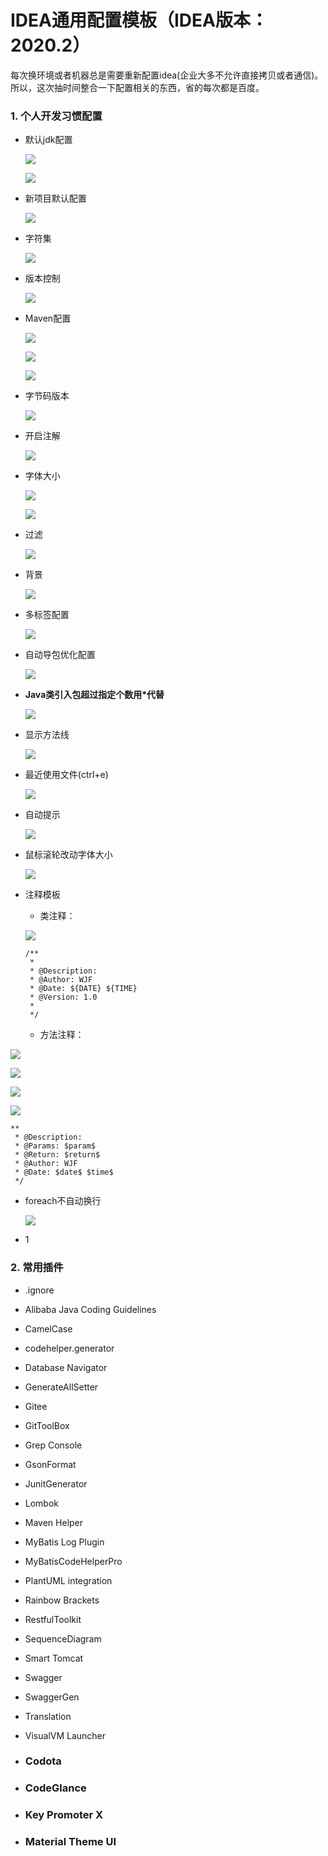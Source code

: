 # IDEA通用配置模板（IDEA版本：2020.2）

每次换环境或者机器总是需要重新配置idea(企业大多不允许直接拷贝或者通信)。所以，这次抽时间整合一下配置相关的东西，省的每次都是百度。

### 1. 个人开发习惯配置

- 默认jdk配置

  ![](IDEA通用配置模板.assets/idea_2020-09-22_22-40-49.jpg)

  ![](images/idea_2020-09-22_22-42-33.jpg)

- 新项目默认配置

  ![](IDEA通用配置模板.assets/idea_2020-09-22_22-44-46.jpg)

- 字符集

  ![](IDEA通用配置模板.assets/idea_2020-09-22_22-46-35.jpg)

- 版本控制

  ![](IDEA通用配置模板.assets/idea_2020-09-22_22-49-36.jpg)

- Maven配置

  ![](IDEA通用配置模板.assets/idea_2020-09-22_22-50-31-1600786408723.jpg)

  ![](IDEA通用配置模板.assets/idea_2020-09-22_22-51-24.jpg)

  ![](IDEA通用配置模板.assets/idea_2020-09-22_22-51-50.jpg)

- 字节码版本

  ![](IDEA通用配置模板.assets/idea_2020-09-22_22-54-08.jpg)

- 开启注解

  ![](IDEA通用配置模板.assets/idea_2020-09-22_22-55-03.jpg)

- 字体大小

  ![](IDEA通用配置模板.assets/idea_2020-09-22_23-00-09-1600786848670.jpg)

  ![](IDEA通用配置模板.assets/idea_2020-09-22_23-01-33.jpg)

- 过滤

  ![](IDEA通用配置模板.assets/idea_2020-09-22_22-58-09.jpg)

- 背景

  ![](IDEA通用配置模板.assets/idea_2020-09-22_23-05-51.jpg)

- 多标签配置

  ![](IDEA通用配置模板.assets/idea_2020-09-22_23-08-03.jpg)

- 自动导包优化配置

  ![](IDEA通用配置模板.assets/idea_2020-09-22_23-17-56.jpg)

- **Java类引入包超过指定个数用\*代替**

  ![](IDEA通用配置模板.assets/idea_2020-09-22_23-10-37.jpg)

- 显示方法线

  ![](IDEA通用配置模板.assets/idea_2020-09-22_23-12-28.jpg)

- 最近使用文件(ctrl+e)

  ![](IDEA通用配置模板.assets/idea_2020-09-22_23-20-01.jpg)

- 自动提示

  ![](IDEA通用配置模板.assets/idea_2020-09-22_23-23-55.jpg)

- 鼠标滚轮改动字体大小

  ![](IDEA通用配置模板.assets/idea_2020-09-22_23-26-11.jpg)

- 注释模板

  - 类注释：

  ![](IDEA通用配置模板.assets/idea_2020-09-23_15-28-53.jpg)

  ```
  /**
   *
   * @Description: 
   * @Author: WJF
   * @Date: ${DATE} ${TIME}
   * @Version: 1.0
   * 
   */
  ```

  - 方法注释：

![](IDEA通用配置模板.assets/idea_2020-09-23_15-38-21.jpg)

![](IDEA通用配置模板.assets/idea_2020-09-23_15-38-36.jpg)

![](IDEA通用配置模板.assets/idea_2020-09-23_15-57-04.jpg)

![](IDEA通用配置模板.assets/idea_2020-09-23_15-57-23.jpg)

```
**
 * @Description: 
 * @Params: $param$
 * @Return: $return$
 * @Author: WJF
 * @Date: $date$ $time$
 */
```



- foreach不自动换行

  ![](IDEA通用配置模板.assets/idea_2020-09-23_09-08-15.jpg)

- 1

### 2. 常用插件

- .ignore

- Alibaba Java Coding Guidelines

- CamelCase

- codehelper.generator

- Database Navigator

- GenerateAllSetter

- Gitee

- GitToolBox

- Grep Console

- GsonFormat

- JunitGenerator

- Lombok

- Maven Helper

- MyBatis Log Plugin

- MyBatisCodeHelperPro

- PlantUML integration

- Rainbow Brackets

- RestfulToolkit

- SequenceDiagram

- Smart Tomcat

- Swagger

- SwaggerGen

- Translation

- VisualVM Launcher

- ### Codota

- ### CodeGlance

- ### Key Promoter X

- ### Material Theme UI

